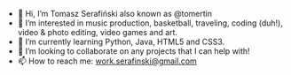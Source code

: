- 👋 Hi, I’m Tomasz Serafiński also known as @tomertin
- 👀 I’m interested in music production, basketball, traveling, coding (duh!), video & photo editing, video games and art.
- 🌱 I’m currently learning Python, Java, HTML5 and CSS3.
- 💞️ I’m looking to collaborate on any projects that I can help with!
- 📫 How to reach me: work.serafinski@gmail.com

<!---
tomertin/tomertin is a ✨ special ✨ repository because its `README.md` (this file) appears on your GitHub profile.
You can click the Preview link to take a look at your changes.
--->
